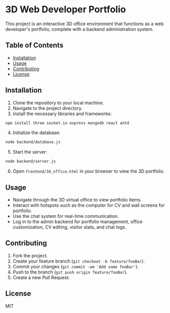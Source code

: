 # 3D Web Developer Portfolio

This project is an interactive 3D office environment that functions as a web developer's portfolio, complete with a backend administration system.

## Table of Contents

- [Installation](#installation)
- [Usage](#usage)
- [Contributing](#contributing)
- [License](#license)

## Installation

1. Clone the repository to your local machine.
2. Navigate to the project directory.
3. Install the necessary libraries and frameworks:

```bash
npm install three socket.io express mongodb react antd
```

4. Initialize the database:

```bash
node backend/database.js
```

5. Start the server:

```bash
node backend/server.js
```

6. Open `frontend/3d_office.html` in your browser to view the 3D portfolio.

## Usage

- Navigate through the 3D virtual office to view portfolio items.
- Interact with hotspots such as the computer for CV and wall screens for portfolio.
- Use the chat system for real-time communication.
- Log in to the admin backend for portfolio management, office customization, CV editing, visitor stats, and chat logs.

## Contributing

1. Fork the project.
2. Create your feature branch (`git checkout -b feature/fooBar`).
3. Commit your changes (`git commit -am 'Add some fooBar'`).
4. Push to the branch (`git push origin feature/fooBar`).
5. Create a new Pull Request.

## License

MIT
